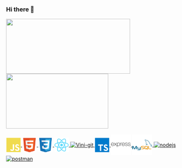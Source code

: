 ### Hi there 👋
 
 <div>
  <a href="https://github.com/viniciuscicone">
 <img height="150em"  width="340em" align="center" src="https://github-readme-stats-sigma-five.vercel.app/api?username=viniciuscicone&show_icons=true&theme=react&include_all_commits=true&count_private=true"/>
  <img height="150em" width="280em" align="center" src="https://github-readme-stats-sigma-five.vercel.app/api/top-langs/?username=viniciuscicone&layout=compact&langs_count=7&theme=react" />
</div>
  
<div style="display: inline_block"><br>
  <img align="center" alt="Vini-Js" height="40" width="40" src="https://raw.githubusercontent.com/devicons/devicon/master/icons/javascript/javascript-plain.svg">  
  <img align="center" alt="Vini-HTML" height="40" width="40" src="https://raw.githubusercontent.com/devicons/devicon/master/icons/html5/html5-original.svg">
  <img align="center" alt="Vini-CSS" height="40" width="40" src="https://raw.githubusercontent.com/devicons/devicon/master/icons/css3/css3-original.svg">
 
 
   <a href="https://reactjs.org/" target="_blank" rel="noreferrer">
  <img align="center" alt="Vini-React" height="40" width="40" src="https://raw.githubusercontent.com/devicons/devicon/master/icons/react/react-original.svg">
 
 

   <a href="https://git-scm.com/" target="_blank" rel="noreferrer">
  <img align="center" alt="Vini-git" width="40" height="40" src="https://www.vectorlogo.zone/logos/git-scm/git-scm-icon.svg" alt="git" />
 
 
 
  <a href="https://www.typescriptlang.org/" target="_blank" rel="noreferrer">
  <img align="center" alt="typescript" height="40" width="40" src="https://raw.githubusercontent.com/devicons/devicon/master/icons/typescript/typescript-plain.svg">
 
 
 <a href="https://expressjs.com/pt-br/" target="_blank" rel="noreferrer">
  <img align="center" background-color="white" src="https://raw.githubusercontent.com/devicons/devicon/master/icons/express/express-original-wordmark.svg" alt="express" width="55" height="55"/>
  
  
  <a href="https://www.mysql.com/" target="_blank" rel="noreferrer">
 <img align="center" src="https://raw.githubusercontent.com/devicons/devicon/master/icons/mysql/mysql-original-wordmark.svg" alt="mysql" width="55" height="55"/> </a>
 
 <a href="https://nodejs.org/en/" target="_blank" rel="noreferrer">
  <img align="center" alt="nodejs" height="40" width="40" src="https://cdn.worldvectorlogo.com/logos/nodejs-icon.svg">
  
 <a href="https://postman.com" target="_blank" rel="noreferrer">
 <img align="center"src="https://www.vectorlogo.zone/logos/getpostman/getpostman-icon.svg" alt="postman" width="40" height="40"/>
  
